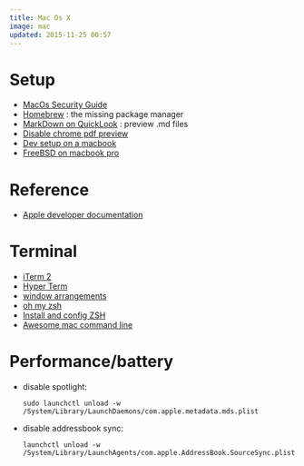 ```yaml
---
title: Mac Os X
image: mac
updated: 2015-11-25 00:57
---
```

# Setup 

- [MacOs Security Guide](https://github.com/drduh/macOS-Security-and-Privacy-Guide)
- [Homebrew](http://brew.sh/) : the missing package manager
- [MarkDown on QuickLook](http://moss.io/blog/support-for-markdown-in-osx-quicklook/) : preview .md files
- [Disable chrome pdf preview](http://www.cyberciti.biz/howto/how-to-disable-google-chrome-pdf-viewer/)
- [Dev setup on a macbook](https://dev.to/mrkaran/my-development-setup-on-a-macbook)
- [FreeBSD on macbook pro](https://gist.github.com/mpasternacki/974e29d1e3865e940c53)

# Reference

- [Apple developer documentation](https://developer.apple.com/library/)

# Terminal

- [iTerm 2](https://www.iterm2.com)
- [Hyper Term](https://github.com/zeit/hyper)
- [window arrangements](http://chris-schmitz.com/develop-faster-with-iterm-profiles-and-window-arrangements/)
- [oh my zsh](http://ohmyz.sh/)
- [Install and config ZSH](https://gist.github.com/kevin-smets/8568070)
- [Awesome mac command line](https://github.com/herrbischoff/awesome-osx-command-line)

# Performance/battery

- disable spotlight: 
  
      sudo launchctl unload -w /System/Library/LaunchDaemons/com.apple.metadata.mds.plist

- disable addressbook sync:

      launchctl unload -w /System/Library/LaunchAgents/com.apple.AddressBook.SourceSync.plist
